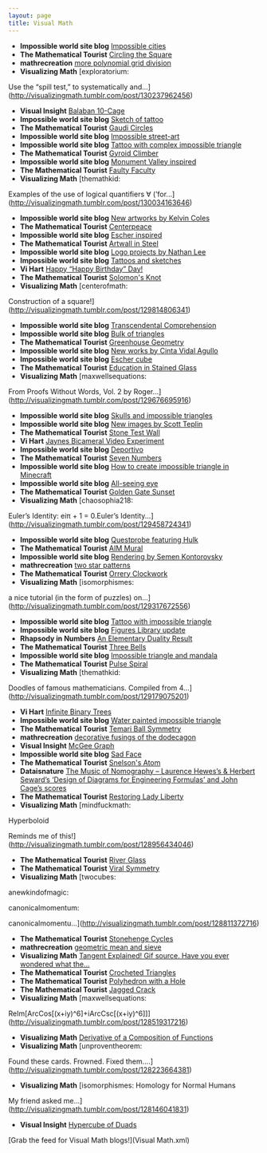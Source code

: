 ```yaml
---
layout: page
title: Visual Math
---
```


* **Impossible world site blog** [Impossible cities](http://feedproxy.google.com/~r/ImpossibleWorldSiteBlog/~3/qoLRMFYk2O4/impossible-cities.html)
* **The Mathematical Tourist** [Circling the Square](http://mathtourist.blogspot.com/2015/10/circling-square.html)
* **mathrecreation** [more polynomial grid division](http://feedproxy.google.com/~r/Mathrecreation/~3/uWBR_cMXf9k/more-polynomial-grid-division.html)
* **Visualizing Math** [exploratorium:

Use the “spill test,” to systematically and...](http://visualizingmath.tumblr.com/post/130237962456)
* **Visual Insight** [Balaban 10-Cage](http://blogs.ams.org/visualinsight/2015/10/01/balaban-10-cage/)
* **Impossible world site blog** [Sketch of tattoo](http://feedproxy.google.com/~r/ImpossibleWorldSiteBlog/~3/rUBMLIZONlQ/sketch-of-tattoo.html)
* **The Mathematical Tourist** [Gaudi Circles](http://mathtourist.blogspot.com/2015/09/gaudi-circles.html)
* **Impossible world site blog** [Impossible street-art](http://feedproxy.google.com/~r/ImpossibleWorldSiteBlog/~3/bkz-EMCgsm4/impossible-street-art.html)
* **Impossible world site blog** [Tattoo with complex impossible triangle](http://feedproxy.google.com/~r/ImpossibleWorldSiteBlog/~3/S5ke7KkbNrM/tattoo-with-complex-impossible-triangle.html)
* **The Mathematical Tourist** [Gyroid Climber](http://mathtourist.blogspot.com/2015/09/gyroid-climber.html)
* **Impossible world site blog** [Monument Valley inspired](http://feedproxy.google.com/~r/ImpossibleWorldSiteBlog/~3/FUl5iVH9tJk/monument-valley-inspired.html)
* **The Mathematical Tourist** [Faulty Faculty](http://mathtourist.blogspot.com/2015/09/faulty-faculty.html)
* **Visualizing Math** [themathkid:

Examples of the use of logical quantifiers ∀ (’for...](http://visualizingmath.tumblr.com/post/130034163646)
* **Impossible world site blog** [New artworks by Kelvin Coles](http://feedproxy.google.com/~r/ImpossibleWorldSiteBlog/~3/sXDDZ56lWxk/new-artworks-by-kelvin-coles.html)
* **The Mathematical Tourist** [Centerpeace](http://mathtourist.blogspot.com/2015/09/centerpeace.html)
* **Impossible world site blog** [Escher inspired](http://feedproxy.google.com/~r/ImpossibleWorldSiteBlog/~3/RD23kfyc0Mc/escher-inspired.html)
* **The Mathematical Tourist** [Artwall in Steel](http://mathtourist.blogspot.com/2015/09/artwall-in-steel.html)
* **Impossible world site blog** [Logo projects by Nathan Lee](http://feedproxy.google.com/~r/ImpossibleWorldSiteBlog/~3/EFIe_-NTj8o/logo-projects-by-nathan-lee.html)
* **Impossible world site blog** [Tattoos and sketches](http://feedproxy.google.com/~r/ImpossibleWorldSiteBlog/~3/YNfS8UfU4bw/tattoos-and-sketches.html)
* **Vi Hart** [Happy “Happy Birthday” Day!](http://vihart.com/happy-happy-birthday-day/)
* **The Mathematical Tourist** [Solomon's Knot](http://mathtourist.blogspot.com/2015/09/solomons-knot.html)
* **Visualizing Math** [centerofmath:

Construction of a square!](http://visualizingmath.tumblr.com/post/129814806341)
* **Impossible world site blog** [Transcendental Comprehension](http://feedproxy.google.com/~r/ImpossibleWorldSiteBlog/~3/w5LoKJ-uvj4/transcendental-comprehension.html)
* **Impossible world site blog** [Bulk of triangles](http://feedproxy.google.com/~r/ImpossibleWorldSiteBlog/~3/NJmycU6Bgu4/bulk-of-triangles.html)
* **The Mathematical Tourist** [Greenhouse Geometry](http://mathtourist.blogspot.com/2015/09/greenhouse-geometry.html)
* **Impossible world site blog** [New works by Cinta Vidal Agullo](http://feedproxy.google.com/~r/ImpossibleWorldSiteBlog/~3/bkCF5g9S0Jg/new-works-by-cinta-vidal-agullo.html)
* **Impossible world site blog** [Escher cube](http://feedproxy.google.com/~r/ImpossibleWorldSiteBlog/~3/GZ7_gFIL41Y/escher-cube.html)
* **The Mathematical Tourist** [Education in Stained Glass](http://mathtourist.blogspot.com/2015/09/education-in-stained-glass.html)
* **Visualizing Math** [maxwellsequations:

From Proofs Without Words, Vol. 2 by Roger...](http://visualizingmath.tumblr.com/post/129676695916)
* **Impossible world site blog** [Skulls and impossible triangles](http://feedproxy.google.com/~r/ImpossibleWorldSiteBlog/~3/Wc3178YVVvk/skulls-and-impossible-triangles.html)
* **Impossible world site blog** [New images by Scott Teplin](http://feedproxy.google.com/~r/ImpossibleWorldSiteBlog/~3/xnweiihMalg/new-images-by-scott-teplin.html)
* **The Mathematical Tourist** [Stone Test Wall](http://mathtourist.blogspot.com/2015/09/stone-test-wall.html)
* **Vi Hart** [Jaynes Bicameral Video Experiment](http://vihart.com/jaynes-bicameral-video-experiment/)
* **Impossible world site blog** [Deportivo](http://feedproxy.google.com/~r/ImpossibleWorldSiteBlog/~3/v4Zct3HuWrA/deportivo.html)
* **The Mathematical Tourist** [Seven Numbers](http://mathtourist.blogspot.com/2015/09/seven-numbers.html)
* **Impossible world site blog** [How to create impossible triangle in Minecraft](http://feedproxy.google.com/~r/ImpossibleWorldSiteBlog/~3/oWRaxKJJ7E0/how-to-create-impossible-triangle-in.html)
* **Impossible world site blog** [All-seeing eye](http://feedproxy.google.com/~r/ImpossibleWorldSiteBlog/~3/mWhL3bllUwc/all-seeing-eye.html)
* **The Mathematical Tourist** [Golden Gate Sunset](http://mathtourist.blogspot.com/2015/09/golden-gate-sunset.html)
* **Visualizing Math** [chaosophia218:

Euler’s Identity: eiπ + 1 = 0.Euler’s Identity...](http://visualizingmath.tumblr.com/post/129458724341)
* **Impossible world site blog** [Questprobe featuring Hulk](http://feedproxy.google.com/~r/ImpossibleWorldSiteBlog/~3/icgc5FGGFKU/questprobe-featuring-hulk.html)
* **The Mathematical Tourist** [AIM Mural](http://mathtourist.blogspot.com/2015/09/aim-mural.html)
* **Impossible world site blog** [Rendering by Semen Kontorovsky](http://feedproxy.google.com/~r/ImpossibleWorldSiteBlog/~3/m5xUEzVzeik/rendering-by-semen-kontorovsky.html)
* **mathrecreation** [two star patterns](http://feedproxy.google.com/~r/Mathrecreation/~3/6n2gMh3gFnw/two-star-patterns.html)
* **The Mathematical Tourist** [Orrery Clockwork](http://mathtourist.blogspot.com/2015/09/orrery-clockwork.html)
* **Visualizing Math** [isomorphismes:

a nice tutorial (in the form of puzzles) on...](http://visualizingmath.tumblr.com/post/129317672556)
* **Impossible world site blog** [Tattoo with impossible triangle](http://feedproxy.google.com/~r/ImpossibleWorldSiteBlog/~3/ajIVdIBQGtY/tattoo-with-impossible-triangle.html)
* **Impossible world site blog** [Figures Library update](http://feedproxy.google.com/~r/ImpossibleWorldSiteBlog/~3/c4eh2_YHNJ4/figures-library-update.html)
* **Rhapsody in Numbers** [An Elementary Duality Result](http://yozh.org/2015/09/17/duality_result/)
* **The Mathematical Tourist** [Three Bells](http://mathtourist.blogspot.com/2015/09/three-bells.html)
* **Impossible world site blog** [Impossible triangle and mandala](http://feedproxy.google.com/~r/ImpossibleWorldSiteBlog/~3/0k441lnCIuw/impossible-triangle-and-mandala.html)
* **The Mathematical Tourist** [Pulse Spiral](http://mathtourist.blogspot.com/2015/09/pulse-spiral.html)
* **Visualizing Math** [themathkid:

Doodles of famous mathematicians. Compiled from 4...](http://visualizingmath.tumblr.com/post/129179075201)
* **Vi Hart** [Infinite Binary Trees](http://vihart.com/infinite-binary-trees/)
* **Impossible world site blog** [Water painted impossible triangle](http://feedproxy.google.com/~r/ImpossibleWorldSiteBlog/~3/46RDq2_1y4w/water-painted-impossible-triangle.html)
* **The Mathematical Tourist** [Temari Ball Symmetry](http://mathtourist.blogspot.com/2015/09/temari-ball-symmetry.html)
* **mathrecreation** [decorative fusings of the dodecagon](http://feedproxy.google.com/~r/Mathrecreation/~3/BOcKUEmrMeA/decorative-fusings-of-dodecagon.html)
* **Visual Insight** [McGee Graph](http://blogs.ams.org/visualinsight/2015/09/15/mcgee-graph/)
* **Impossible world site blog** [Sad Face](http://feedproxy.google.com/~r/ImpossibleWorldSiteBlog/~3/T6OvB9YX8b8/sad-face.html)
* **The Mathematical Tourist** [Snelson's Atom](http://mathtourist.blogspot.com/2015/09/snelsons-atom.html)
* **Dataisnature** [The Music of Nomography –  Laurence Hewes’s & Herbert Seward’s ‘Design of Diagrams for Engineering Formulas’ and John Cage’s scores](http://www.dataisnature.com/?p=2222)
* **The Mathematical Tourist** [Restoring Lady Liberty](http://mathtourist.blogspot.com/2015/09/restoring-lady-liberty.html)
* **Visualizing Math** [mindfuckmath:

Hyperboloid


Reminds me of this!](http://visualizingmath.tumblr.com/post/128956434046)
* **The Mathematical Tourist** [River Glass](http://mathtourist.blogspot.com/2015/09/river-glass.html)
* **The Mathematical Tourist** [Viral Symmetry](http://mathtourist.blogspot.com/2015/09/viral-symmetry.html)
* **Visualizing Math** [twocubes:

anewkindofmagic:

canonicalmomentum:

canonicalmomentu...](http://visualizingmath.tumblr.com/post/128811372716)
* **The Mathematical Tourist** [Stonehenge Cycles](http://mathtourist.blogspot.com/2015/09/stonehenge-cycles.html)
* **mathrecreation** [geometric mean and sieve](http://feedproxy.google.com/~r/Mathrecreation/~3/56YFhT6Wrzo/geometric-mean-and-sieve.html)
* **Visualizing Math** [Tangent Explained! Gif source. Have you ever wondered what the...](http://visualizingmath.tumblr.com/post/128743327836)
* **The Mathematical Tourist** [Crocheted Triangles](http://mathtourist.blogspot.com/2015/09/crocheted-triangles.html)
* **The Mathematical Tourist** [Polyhedron with a Hole](http://mathtourist.blogspot.com/2015/09/polyhedron-with-hole.html)
* **The Mathematical Tourist** [Jagged Crack](http://mathtourist.blogspot.com/2015/09/jagged-crack.html)
* **Visualizing Math** [maxwellsequations:

ReIm[ArcCos[(x+iy)^6]+iArcCsc[(x+iy)^6]]](http://visualizingmath.tumblr.com/post/128519317216)
* **Visualizing Math** [Derivative of a Composition of Functions](http://visualizingmath.tumblr.com/post/128367715906)
* **Visualizing Math** [unproventheorem:

Found these cards. Frowned. Fixed them....](http://visualizingmath.tumblr.com/post/128223664381)
* **Visualizing Math** [isomorphismes:
Homology for Normal Humans

My friend asked me...](http://visualizingmath.tumblr.com/post/128146041831)
* **Visual Insight** [Hypercube of Duads](http://blogs.ams.org/visualinsight/2015/09/01/hypercube-of-duads/)

[Grab the feed for Visual Math blogs!](Visual Math.xml)
